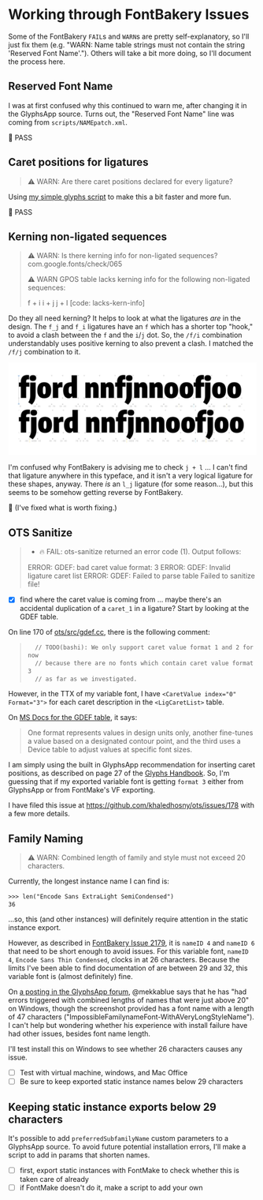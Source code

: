 # Working through FontBakery Issues

Some of the FontBakery `FAIL`s and `WARN`s are pretty self-explanatory, so I'll just fix them (e.g. "WARN: Name table strings must not contain the string 'Reserved Font Name'."). Others will take a bit more doing, so I'll document the process here.

## Reserved Font Name

I was at first confused why this continued to warn me, after changing it in the GlyphsApp source. Turns out, the "Reserved Font Name" line was coming from `scripts/NAMEpatch.xml`.

🎉 PASS

## Caret positions for ligatures

> ⚠️ WARN: Are there caret positions declared for every ligature?

Using [my simple glyphs script](https://github.com/thundernixon/glyphs_scripts/blob/master/add-caret-anchors.py) to make this a bit faster and more fun.

🎉 PASS

## Kerning non-ligated sequences

> ⚠️ WARN: Is there kerning info for non-ligated sequences?
> com.google.fonts/check/065
> 
> ⚠️ WARN GPOS table lacks kerning info for the following non-ligated sequences:
> 
> f + i
> i + j
> j + l
> [code: lacks-kern-info]

Do they all need kerning? It helps to look at what the ligatures *are* in the design. The `f_j` and `f_i` ligatures have an `f` which has a shorter top "hook," to avoid a clash between the `f` and the `i`/`j` dot. So, the `/f/i` combination understandably uses positive kerning to also prevent a clash. I matched the `/f/j` combination to it.

![](assets/2018-11-23-12-51-27.png)

I'm confused why FontBakery is advising me to check `j + l` ... I can't find that ligature anywhere in this typeface, and it isn't a very logical ligature for these shapes, anyway. There *is* an `l_j` ligature (for some reason...), but this seems to be somehow getting reverse by FontBakery.

🎉 (I've fixed what is worth fixing.)


## OTS Sanitize

> * 🔥 FAIL: ots-sanitize returned an error code (1). Output follows:
> 
> ERROR: GDEF: bad caret value format: 3
> ERROR: GDEF: Invalid ligature caret list
> ERROR: GDEF: Failed to parse table
> Failed to sanitize file!

- [x] find where the caret value is coming from ... maybe there's an accidental duplication of a `caret_1` in a ligature? Start by looking at the GDEF table.

On line 170 of [ots/src/gdef.cc](https://github.com/khaledhosny/ots/blob/63f8d7e47cf9ab75a25b2b63bb359349fef050fa/src/gdef.cc), there is the following comment:

>       // TODO(bashi): We only support caret value format 1 and 2 for now
>       // because there are no fonts which contain caret value format 3
>       // as far as we investigated.

However, in the TTX of my variable font, I have `<CaretValue index="0" Format="3">` for each caret description in the `<LigCaretList>` table. 

On [MS Docs for the GDEF table](https://docs.microsoft.com/en-us/typography/opentype/otspec140/gdef#ligature-caret-list-table), it says:

> One format represents values in design units only, another fine-tunes a value based on a designated contour point, and the third uses a Device table to adjust values at specific font sizes.

I am simply using the built in GlyphsApp recommendation for inserting caret positions, as described on page 27 of the [Glyphs Handbook](https://glyphsapp.com/downloads/handbook/Glyphs-Handbook-2.3.pdf). So, I'm guessing that if my exported variable font is getting `format 3` either from GlyphsApp or from FontMake's VF exporting.

I have filed this issue at https://github.com/khaledhosny/ots/issues/178 with a few more details.

## Family Naming

> ⚠️ WARN: Combined length of family and style must not exceed 20 characters.

Currently, the longest instance name I can find is:

```
>>> len("Encode Sans ExtraLight SemiCondensed")
36
```

...so, this (and other instances) will definitely require attention in the static instance export.

However, as described in [FontBakery Issue 2179](https://github.com/googlefonts/fontbakery/issues/2179), it is `nameID 4` and `nameID 6` that need to be short enough to avoid issues. For this variable font, `nameID 4`, `Encode Sans Thin Condensed`, clocks in at 26 characters. Because the limits I've been able to find documentation of are between 29 and 32, this variable font is (almost definitely) fine.

On [a posting in the GlyphsApp forum](https://forum.glyphsapp.com/t/overly-strict-font-name-max-length-recommendation-in-naming-tutorial/10164), @mekkablue says that he has "had errors triggered with combined lengths of names that were just above 20" on Windows, though the screenshot provided has a font name with a length of 47 characters ("ImpossibleFamilynameFont-WithAVeryLongStyleName"). I can't help but wondering whether his experience with install failure have had other issues, besides font name length.

I'll test install this on Windows to see whether 26 characters causes any issue.

- [ ] Test with virtual machine, windows, and Mac Office
- [ ] Be sure to keep exported static instance names below 29 characters

## Keeping static instance exports below 29 characters

It's possible to add `preferredSubfamilyName` custom parameters to a GlyphsApp source. To avoid future potential installation errors, I'll make a script to add in params that shorten names.

- [ ] first, export static instances with FontMake to check whether this is taken care of already
- [ ] if FontMake doesn't do it, make a script to add your own